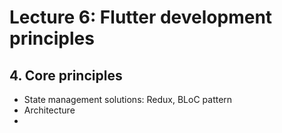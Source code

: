 # Lecture 6: Flutter development principles

## 4. Core principles

- State management solutions: Redux, BLoC pattern
- Architecture
- 